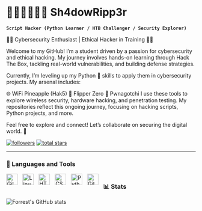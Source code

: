 # 👨🏼‍💻🥷🏻🥋 Sh4dowRipp3r

**`Script Hacker (Python Learner / HTB Challenger / Security Explorer)`**

👨‍💻 Cybersecurity Enthusiast | Ethical Hacker in Training 👨‍💻

Welcome to my GitHub! I’m a student driven by a passion for cybersecurity and ethical hacking. My journey involves hands-on learning through Hack The Box, tackling real-world vulnerabilities, and building defense strategies.

Currently, I’m leveling up my Python 🐍 skills to apply them in cybersecurity projects. My arsenal includes:

🌐 WiFi Pineapple (Hak5)
🧰 Flipper Zero
👾 Pwnagotchi
I use these tools to explore wireless security, hardware hacking, and penetration testing. My repositories reflect this ongoing journey, focusing on hacking scripts, Python projects, and more.

Feel free to explore and connect! Let’s collaborate on securing the digital world. 🚀



   <p align="left">
      
   <a href="https://github.com/CorleoneScript?tab=followers">
         <img alt="followers" title="Follow me on Github" src="https://custom-icon-badges.demolab.com/github/followers/CorleoneScript?color=236ad3&labelColor=1155ba&style=for-the-badge&logo=person-add&label=Follow&logoColor=white"/></a>
      <a href="https://github.com/CorleoneScript?tab=repositories&sort=stargazers">
         <img alt="total stars" title="Total stars on GitHub" src="https://custom-icon-badges.demolab.com/github/stars/CorleoneScript?color=55960c&style=for-the-badge&labelColor=488207&logo=star"/></a>
   </p>

---

### 🧰 Languages and Tools


<img align="left" alt="Git" width="30px" style="padding-right:10px;" src="https://cdn.jsdelivr.net/gh/devicons/devicon/icons/git/git-original.svg" />
<img align="left" alt="Linux" width="30px" style="padding-right:10px;" src="https://cdn.jsdelivr.net/gh/devicons/devicon/icons/linux/linux-original.svg" />
<img align="left" alt="HTML" width="30px" style="padding-right:10px;" src="https://cdn.jsdelivr.net/gh/devicons/devicon/icons/html5/html5-plain.svg" />
<img align="left" alt="CSS" width="30px" style="padding-right:10px;" src="https://cdn.jsdelivr.net/gh/devicons/devicon/icons/css3/css3-plain.svg" />
<img align="left" alt="Python" width="30px" style="padding-right:10px;" src="https://cdn.jsdelivr.net/gh/devicons/devicon/icons/python/python-plain.svg" />
<img align="left" alt="GitHub" width="30px" style="padding-right:10px;" src="https://cdn.jsdelivr.net/gh/devicons/devicon/icons/github/github-original.svg" />


#

### 📊 Stats

![Forrest's GitHub stats](https://github-readme-stats.vercel.app/api?username=CorleoneScript&show_icons=true&theme=gruvbox)

<!-- ![GitHub Streak](https://streak-stats.demolab.com?user=CorleoneScript&theme=gruvbox&border_radius=4.5) -->

#
<!--
<details>
 <summary><h3>👨‍💻 My Cybersecurity and Coding Journey</h3></summary>
My journey into the world of cybersecurity began with a strong curiosity for how systems work and how they can be protected. Initially, I dove deep into ethical hacking and explored vulnerabilities through Hack The Box, which sparked my passion for uncovering weaknesses and fortifying defenses. But this is only the beginning.

Alongside hacking, I’ve been diligently learning Python, improving my coding skills to automate tasks, write scripts, and solve real-world cybersecurity problems. My toolkit has grown to include hardware like the WiFi Pineapple from Hak5, Flipper Zero, and Pwnagotchi, allowing me to test network security and explore wireless security practices.
-->
